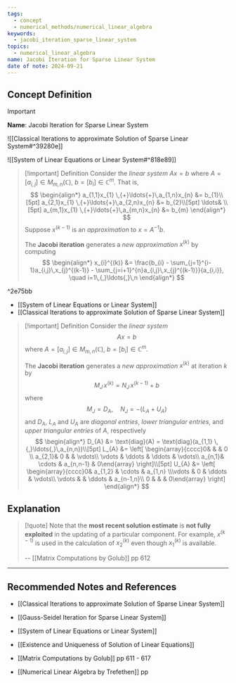 ```yaml
---
tags:
  - concept
  - numerical_methods/numerical_linear_algebra
keywords:
  - jacobi_iteration_sparse_linear_system
topics:
  - numerical_linear_algebra
name: Jacobi Iteration for Sparse Linear System
date of note: 2024-09-21
---
```


## Concept Definition

>[!important]
>**Name**: Jacobi Iteration for Sparse Linear System

![[Classical Iterations to approximate Solution of Sparse Linear System#^39280e]]

![[System of Linear Equations or Linear System#^818e89]]

>[!important] Definition
>Consider the *linear system* $Ax = b$ where $A = [a_{i,j}] \in M_{m,n}(\mathbb{C})$,  $b = [b_{i}]\in \mathbb{C}^{m}$. That is,
>$$
>\begin{align*}
> a_{1,1}x_{1} \,{+}\ldots{+}\,a_{1,n}x_{n} &= b_{1}\\[5pt]
> a_{2,1}x_{1} \,{+}\ldots{+}\,a_{2,n}x_{n} &= b_{2}\\[5pt]
> \ldots& \\[5pt]
> a_{m,1}x_{1} \,{+}\ldots{+}\,a_{m,n}x_{n} &= b_{m}
>\end{align*}
>$$
>Suppose $x^{(k-1)}$ is an *approximation* to $x = A^{-1}b$. 
>
>The **Jacobi iteration** generates a *new approximation* $x^{(k)}$ by computing 
>$$
>\begin{align*}
> x_{i}^{(k)}  &= \frac{b_{i} - \sum_{j=1}^{i-1}a_{i,j}\,x_{j}^{(k-1)} -  \sum_{j=i+1}^{n}a_{i,j}\,x_{j}^{(k-1)}}{a_{i,i}}, \quad i=1\,{,}\ldots{,}\,n
>\end{align*}
>$$

^2e75bb

- [[System of Linear Equations or Linear System]]
- [[Classical Iterations to approximate Solution of Sparse Linear System]]

>[!important] Definition
>Consider the *linear system* $$Ax = b$$ where $A = [a_{i,j}] \in M_{m,n}(\mathbb{C})$,  $b = [b_{i}]\in \mathbb{C}^{m}$. 
>
>The **Jacobi iteration**  generates a *new approximation* $x^{(k)}$ at iteration $k$ by $$M_{J}\,x^{(k)} = N_{J}\,x^{(k-1)} + b$$
>where 
>$$
>M_{J} = D_{A},\quad N_{J} = -\left(L_{A} + U_{A}\right)
>$$
>and $D_{A}$, $L_{A}$ and $U_{A}$ are *diagonal entries*, *lower triangular entries*, and *upper triangular entries* of $A$, respectively
>$$
>\begin{align*}
> D_{A} &= \text{diag}(A) = \text{diag}(a_{1,1} \,{,}\ldots{,}\,a_{n,n})\\[5pt] 
> L_{A} &= \left[ \begin{array}{cccc}0&  &  & 0 \\ a_{2,1}& 0 &  & \vdots\\ \vdots & \ddots & \ddots & \vdots\\ a_{n,1}& \cdots & a_{n,n-1} & 0\end{array} \right]\\[5pt]  
> U_{A} &= \left[ \begin{array}{cccc}0& a_{1,2}  & \cdots  & a_{1,n} \\\vdots & 0 & \ddots & \vdots\\ \vdots &  & \ddots & a_{n-1,n}\\ 0 &  &  & 0\end{array} \right]
\end{align*}
>$$



## Explanation

>[!quote]
>Note that the **most recent solution estimate** is **not fully exploited** in the updating of  a particular component. For example, $x^{(k-1)}$ is used in the calculation of $x_{2}^{(k)}$ even  though $x_{1}^{(k)}$ is available.
>
>-- [[Matrix Computations by Golub]] pp 612




-----------
##  Recommended Notes and References


- [[Classical Iterations to approximate Solution of Sparse Linear System]]
- [[Gauss-Seidel Iteration for Sparse Linear System]]

- [[System of Linear Equations or Linear System]]
- [[Existence and Uniqueness of Solution of Linear Equations]]


- [[Matrix Computations by Golub]] pp 611 - 617
- [[Numerical Linear Algebra by Trefethen]] pp 